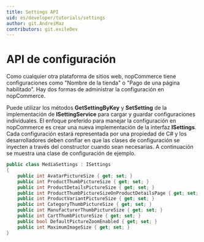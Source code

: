 ```yaml
---
title: Settings API
uid: es/developer/tutorials/settings
author: git.AndreiMaz
contributors: git.exileDev
---
```


# API de configuración

Como cualquier otra plataforma de sitios web, nopCommerce tiene configuraciones como "Nombre de la tienda" o "Pago de una página habilitado". Hay dos formas de administrar la configuración en nopCommerce.

Puede utilizar los métodos **GetSettingByKey** y **SetSetting** de la implementación de **ISettingService** para cargar y guardar configuraciones individuales. El enfoque preferido para manejar la configuración en nopCommerce es crear una nueva implementación de la interfaz **ISettings**. Cada configuración estará representada por una propiedad de C# y los desarrolladores deben confiar en que las clases de configuración se inyecten a través del constructor cuando sean necesarias. A continuación se muestra una clase de configuración de ejemplo.

```csharp
public class MediaSettings : ISettings
{
    public int AvatarPictureSize { get; set; }
    public int ProductThumbPictureSize { get; set; }
    public int ProductDetailsPictureSize { get; set; }
    public int ProductThumbPictureSizeOnProductDetailsPage { get; set; }
    public int ProductVariantPictureSize { get; set; }
    public int CategoryThumbPictureSize { get; set; }
    public int ManufacturerThumbPictureSize { get; set; }
    public int CartThumbPictureSize { get; set; }
    public bool DefaultPictureZoomEnabled { get; set; }
    public int MaximumImageSize { get; set; }
}
```

